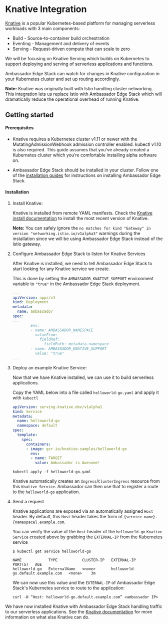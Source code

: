 # Knative Integration

[Knative](https://knative.dev/) is a popular Kubernetes-based platform for managing serverless workloads with 3 main components:
- Build - Source-to-container build orchestration
- Eventing - Management and delivery of events
- Serving - Request-driven compute that can scale to zero

We will be focusing on Knative Serving which builds on Kubernetes to support deploying and serving of serverless applications and functions.

Ambassador Edge Stack can watch for changes in Knative configuration in your Kubernetes cluster and set up routing accordingly.

**Note:** Knative was originally built with Istio handling cluster networking. This integration lets us replace Istio with Ambassador Edge Stack which will dramatically reduce the operational overhead of running Knative.

## Getting started

#### Prerequisites

- Knative requires a Kubernetes cluster v1.11 or newer with the MutatingAdmissionWebhook admission controller enabled. kubectl v1.10 is also required. This guide assumes that you’ve already created a Kubernetes cluster which you’re comfortable installing alpha software on.

- Ambassador Edge Stack should be installed in your cluster. Follow one of the [installation guides](/user-guide/install) for instructions on installing Ambassador Edge Stack.

#### Installation

1. Install Knative:

   Knative is installed from remote YAML manifests. Check the [Knative install documentation](https://knative.dev/docs/install/knative-with-ambassador/) to install the most recent version of Knative.

   **Note:** You can safely ignore the `no matches for kind "Gateway" in version "networking.istio.io/v1alpha3"` warnings during the installation since we will be using Ambassador Edge Stack instead of the Istio gateway.

2. Configure Ambassador Edge Stack to listen for Knative Services

    After Knative is installed, we need to tell Ambassador Edge Stack to start looking for any Knative service we create.

    This is done by setting the `AMBASSADOR_KNATIVE_SUPPORT` environment variable to `"true"` in the Ambassador Edge Stack deployment.

    ```yaml
    ---
    apiVersion: apps/v1
    kind: Deployment
    metadata:
      name: ambassador
    spec:
    ...
            env:
            - name: AMBASSADOR_NAMESPACE
              valueFrom:
                fieldRef:
                  fieldPath: metadata.namespace
            - name: AMBASSADOR_KNATIVE_SUPPORT
              value: "true"
    ...
    ```
   

3. Deploy an example Knative Service:

    Now that we have Knative installed, we can use it to build serverless applications.

    Copy the YAML below into a file called `helloworld-go.yaml` and apply it with `kubectl`

    ```yaml
    apiVersion: serving.knative.dev/v1alpha1
    kind: Service
    metadata:
      name: helloworld-go
      namespace: default
    spec:
      template:
        spec:
          containers:
          - image: gcr.io/knative-samples/helloworld-go
            env: 
            - name: TARGET
              value: Ambassador is Awesome!
    ```

    ```
    kubectl apply -f helloworld-go.yaml
    ```
   
   Knative automatically creates an `Ingress`/`ClusterIngress` resource from this `Knative Service`. Ambassador can then use that to register a route to the `helloworld-go` application.
   
5. Send a request 

    Knative applications are exposed via an automatically assigned `Host` header. By default, this `Host` header takes the form of `{service-name}.{namespace}.example.com`.

    You can verify the value of the `Host` header of the `helloworld-go` `Knative Service` created above by grabbing the `EXTERNAL-IP` from the Kubernetes service

    ```
    $ kubectl get service helloworld-go

    NAME            TYPE           CLUSTER-IP   EXTERNAL-IP                         PORT(S)   AGE
    helloworld-go   ExternalName   <none>       helloworld-go.default.example.com   <none>    3m
    ```

    We can now use this value and the `EXTERNAL-IP` of Ambassador Edge Stack's Kubernetes service to route to the application:

    ```
    curl -H “Host: helloworld-go.default.example.com” <ambassador IP>
    ```

We have now installed Knative with Ambassador Edge Stack handling traffic to our serverless applications. See the [Knative documentation](https://knative.dev/docs/) for more information on what else Knative can do.

